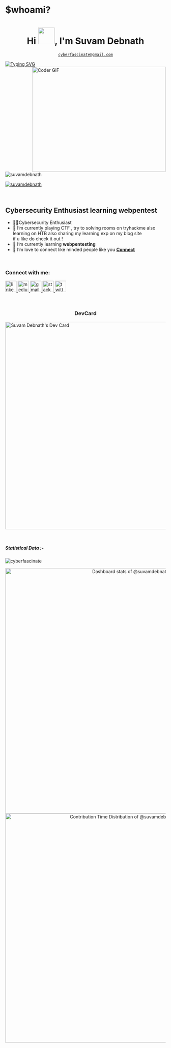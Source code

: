 <h1 align="left">$whoami?</h1>
<h1 align="center">Hi <img src="https://media.giphy.com/media/hvRJCLFzcasrR4ia7z/giphy.gif" width="52px">, I'm Suvam Debnath</h1>

<p align="center">
<a href="mailto:cyberfascinate" title="Email Address"><code>cyberfascinate@gmail.com</code></a>
</p>

[![Typing SVG](https://readme-typing-svg.herokuapp.com?font=Ubuntu&color=%2336BCF7&vCenter=true&height=35&lines=%23+whoami;%E2%9C%93+Web+Developer;%E2%9C%93+Pentester;%E2%9C%93+CTF+Player+;%E2%9C%93++;%E2%9C%93++)](https://git.io/typing-svg)
<img align="right" src="https://github.com/rajaprerak/rajaprerak/blob/master/developer.gif" alt="Coder GIF" width="420" height="330">

<br>

<p align="left"> <img src="https://komarev.com/ghpvc/?username=suvamdebnath&label=Profile%20views&color=0e75b6&style=flat" alt="suvamdebnath" /> </p>
<p align="left"> <a href="https://twitter.com/suvamdebnath" target="blank"><img src="https://img.shields.io/twitter/follow/suvamdebnath?logo=twitter&style=for-the-badge" alt="suvamdebnath" /></a> </p>
<br>

Cybersecurity Enthusiast learning webpentest
-------------------------------------------------------------------------------------------------------------------------------------------------------------------------------
-  🐱‍👤Cybersecurity Enthusiast
- 🔭 I’m currently playing CTF , try to solving rooms on tryhackme also learning on HTB also sharing my learning exp on my blog site  <br>if u like do check it out !
- 🌱 I’m currently learning **webpentesting**
- 🤝 I’m love to connect like minded people like you **[Connect](https://www.linkedin.com/in/suvamdebnath/)<br>**

<br>

<h3 align="left">Connect with me:</h3>
<p align="centre">
   <a href="https://linkedin.com/in/suvamdebnath" target="_blank">
    <img src="https://img.shields.io/static/v1?message=LinkedIn&logo=linkedin&label=&color=0077B5&logoColor=white&labelColor=&style=for-the-badge" height="35" alt="linkedin logo"  />
  </a>
  </a>
   <a href="https://medium.com/@suvamdebnath" target="_blank">
    <img src="https://img.shields.io/static/v1?message=Medium&logo=medium&label=&color=0077B5&logoColor=white&labelColor=&style=for-the-badge" height="35" alt="medium logo"  />
  </a>
  <a href="suvamdebnath@gmail.com" target="_blank">
    <img src="https://img.shields.io/static/v1?message=Gmail&logo=gmail&label=&color=D14836&logoColor=white&labelColor=&style=for-the-badge" height="35" alt="gmail logo"  />
  </a>
  <a href="https://stackoverflow.com/users/20077008/suvamdebnath" target="_blank">
    <img src="https://img.shields.io/static/v1?message=Stackoverflow&logo=stackoverflow&label=&color=FE7A16&logoColor=white&labelColor=&style=for-the-badge" height="35" alt="stackoverflow logo"  />
  </a>
  <a href="https://twitter.com/suvamdebnath" target="_blank">
    <img src="https://img.shields.io/static/v1?message=Twitter&logo=twitter&label=&color=1DA1F2&logoColor=white&labelColor=&style=for-the-badge" height="35" alt="twitter logo"  />
  </a>
</p>

<br>

<h3 align="center">DevCard</h3>

<a href="https://app.daily.dev/suvamdebnath"><img src="https://api.daily.dev/devcards/v2/pUcZTTTNsP9TbVZhLLz7G.png?r=8og&type=wide" width="652" alt="Suvam Debnath's Dev Card"/></a>

<br/>  

<h5>Statistical Data :-</h5>

<p><img align="center" src="https://github-readme-streak-stats.herokuapp.com/?user=suvamdebnath&theme=dark&background=0d1117&date_format=M%20j%5B%2C%20Y%5D" alt="cyberfascinate" /></p>

<a href="https://next.ossinsight.io/widgets/official/compose-user-dashboard-stats?user_id=162899210" target="_blank" style="display: block" align="center">
  <picture>
    <source media="(prefers-color-scheme: dark)" srcset="https://next.ossinsight.io/widgets/official/compose-user-dashboard-stats/thumbnail.png?user_id=162899210&image_size=auto&color_scheme=dark" width="771" height="auto">
    <img alt="Dashboard stats of @suvamdebnath" src="https://next.ossinsight.io/widgets/official/compose-user-dashboard-stats/thumbnail.png?user_id=162899210&image_size=auto&color_scheme=light" width="771" height="auto">
  </picture>
</a>

<a href="https://next.ossinsight.io/widgets/official/analyze-user-contribution-time-distribution?user_id=162899210&period=all_times" target="_blank" style="display: block" align="center">
  <picture>
    <source media="(prefers-color-scheme: dark)" srcset="https://next.ossinsight.io/widgets/official/analyze-user-contribution-time-distribution/thumbnail.png?user_id=162899210&period=all_times&image_size=auto&color_scheme=dark" width="721" height="auto">
    <img alt="Contribution Time Distribution of @suvamdebnath" src="https://next.ossinsight.io/widgets/official/analyze-user-contribution-time-distribution/thumbnail.png?user_id=162899210&period=all_times&image_size=auto&color_scheme=light" width="721" height="auto">
  </picture>
</a>
